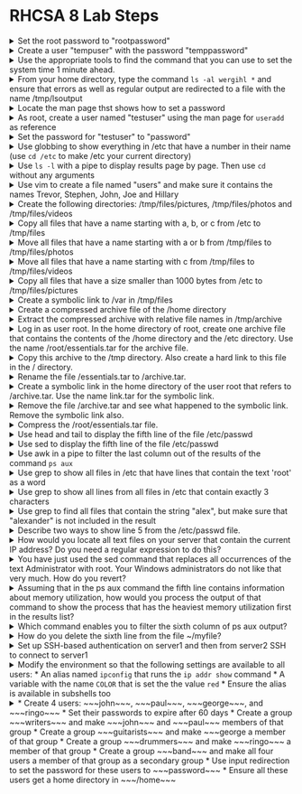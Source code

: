 # RHCSA 8 Lab Steps

<details>
  <summary>Set the root password to "rootpassword"</summary>
  <code>sudo passwd root</code><br/>
  <code>Changing password fot user root.</code><br/>
  <code>rootpassword</code>
  <code>BAD PASSWORD: The apssword contains the user name in some form</code></br>
  <code>rootpassword</code>
</details>

<details>
  <summary>Create a user "tempuser" with the password "temppassword"</summary>
  <code>sudo useradd tempuser</code><br/>
  <code>sudo passwd tempuser</code><br/>
  <code>temppassword</code><br/>
  <code>temppassword</code>
</details>

<details>
  <summary>Use the appropriate tools to find the command that you can use to set the system time 1 minute ahead.</summary>
</details>

<details>
  <summary>From your home directory, type the command <code>ls -al wergihl *</code> and ensure that errors as well as regular output are redirected to a file with the name /tmp/lsoutput</summary>
  <code>ls -al wergihl * &> /tmp/lsoutput</code>
</details>

<details>
  <summary>Locate the man page thst shows how to set a password</summary>
  <code>man -k password</code><br/>
  There are far to many results here to find what is needed<br/>
  <code>man -k password | grep 1</code><br/>
  Checking general commands to see if anything is applicable<br/>
  <code>man -k password | grep 8</code><br/>
  Checking system administration commands to see if anything is applicable<br/>
  <code>man useradd</code><br/>
  Checking an already known command to see if there's anything that can be used (check see also section)<br/>
  <code>man passwd</code><br/>
  Both command and description don't include the word "password" which is why they weren't found<br/>
</details>

<details>
  <summary>As root, create a user named "testuser" using the man page for <code>useradd</code> as reference</summary>
  <code>su -</code><br/>
  <code><i>root password</i></code><br/>
  <code>useradd testuser</code>
</details>

<details>
  <summary>Set the password for "testuser" to "password"</summary>
  <code>passwd testuser</code><br/>
  <code>New password: password</code><br/>
  <code>BAD PASSWORD: The password fails the dictionary check - it is based on a dictionary word</code><br/>
  <code>Retype new password: password</code><br/>
  <code>passwd: all authentication tokens updated successfully.</code>
</details>

<details>
  <summary>Use globbing to show everything in /etc that have a number in their name (use <code>cd /etc</code> to make /etc your current directory)</summary>
  <code>cd /etc</code><br/>
  <code>ls -d *[0-9]*</code>
</details>

<details>
  <summary>Use <code>ls -l</code> with a pipe to display results page by page. Then use <code>cd</code> without any arguments</summary>
  <code>ls -l | less</code><br/>
  <code>cd</code>
</details>

<details>
  <summary>Use vim to create a file named "users" and make sure it contains the names Trevor, Stephen, John, Joe and Hillary</summary>
  <code>vim users</code>
</details> 

<details>
  <summary>Create the following directories: /tmp/files/pictures, /tmp/files/photos and /tmp/files/videos</summary>
  <code>mkdir -p /tmp/files/pictures /tmp/files/photos /tmp/files/videos</code><br/>
  The <code>-p</code> option ensures that any subfolders that do not exist get created
</details>

<details>
  <summary>Copy all files that have a name starting with a, b, or c from /etc to /tmp/files</summary>
  <code>cp /etc/[a-c]* /tmp/files</code><br/>
  There will be an warning that some subdirectories were not copied because the <code>-r</code> option was not used. This is expect as we only want the files.
</details>

<details>
  <summary>Move all files that have a name starting with a or b from /tmp/files to /tmp/files/photos</summary>
  <code>cd /tmp/files/</code><br/>
  <code>mv [ab]* photos/</code>
</details>

<details>
  <summary>Move all files that have a name starting with c from /tmp/files to /tmp/files/videos</summary>
  <code>mv c* videos/</code>
</details>

<details>
  <summary>Copy all files that have a size smaller than 1000 bytes from /etc to /tmp/files/pictures</summary>
  <code>find /etc -size -1000c -exec cp {} pictures \;</code>
</details>

<details>
  <summary>Create a symbolic link to /var in /tmp/files</summary>
  <code>ln -s /var .</code>
</details>

<details>
  <summary>Create a compressed archive file of the /home directory</summary>
  <code>tar cJvf home.tar.xz /home</code>
</details>

<details>
  <summary>Extract the compressed archive with relative file names in /tmp/archive</summary>
  <code>mkdir /tmp/archive; tar xvf home.tar.xz -C /tmp/archive/</code>
</details>

<details>
  <summary>Log in as user root. In the home directory of root, create one archive file that contains the contents of the /home directory and the /etc directory. Use the name /root/essentials.tar for the archive file.</summary>
</details>

<details>
  <summary>Copy this archive to the /tmp directory. Also create a hard link to this file in the / directory.</summary>
</details>

<details>
  <summary>Rename the file /essentials.tar to /archive.tar.</summary>
</details>

<details>
  <summary>Create a symbolic link in the home directory of the user root that refers to /archive.tar. Use the name link.tar for the symbolic link.</summary>
</details>

<details>
  <summary>Remove the file /archive.tar and see what happened to the symbolic link. Remove the symbolic link also.</summary>
</details>

<details>
  <summary>Compress the /root/essentials.tar file.</summary>
</details>

<details>
  <summary>Use head and tail to display the fifth line of the file /etc/passwd</summary>
  <code>head -n 5 /etc/passwd | tail -n 1</code>
</details>

<details>
  <summary>Use sed to display the fifth line of the file /etc/passwd</summary>
  <code>sed -n 5p /etc/passwd</code>
</details>

<details>
  <summary>Use awk in a pipe to filter the last column out of the results of the command <code>ps aux</code></summary>
  <code>ps aux | awk '{ print $NF }'</code>
</details>

<details>
  <summary>Use grep to show all files in /etc that have lines that contain the text 'root' as a word</summary>
  <code>cd /etc</code><br/>
  <code>grep 'root' * 2>/dev/null</code>
</details>

<details>
  <summary>Use grep to show all lines from all files in /etc that contain exactly 3 characters</summary>
  <code>grep '^...$' * 2>/dev/null</code>
</details>

<details>
  <summary>Use grep to find all files that contain the string "alex", but make sure that "alexander" is not included in the result</summary>
  <code>grep '^alex$' * or grep '\<alex\>'</code>
</details>

<details>
  <summary>Describe two ways to show line 5 from the /etc/passwd file.</summary>
</details>

<details>
  <summary>How would you locate all text files on your server that contain the current IP address? Do you need a regular expression to do this?</summary>
</details>

<details>
  <summary>You have just used the sed command that replaces all occurrences of the text Administrator with root. Your Windows administrators do not like that very much. How do you revert?</summary>
</details>

<details>
  <summary>Assuming that in the ps aux command the fifth line contains information about memory utilization, how would you process the output of that command to show the process that has the heaviest memory utilization first in the results list?</summary>
</details>

<details>
  <summary>Which command enables you to filter the sixth column of ps aux output?</summary>
</details>

<details>
  <summary>How do you delete the sixth line from the file ~/myfile?</summary>
</details>

<details>
  <summary>Set up SSH-based authentication on server1 and then from server2 SSH to connect to server1</summary>
</details>

<details>
  <summary>
    Modify the environment so that the following settings are available to all users:
    * An alias named <code>ipconfig</code> that runs the <code>ip addr show</code> command
    * A variable with the name <code>COLOR</code> that is set the the value <code>red</code>
    * Ensure the alias is available in subshells too
  </summary>
  <code>su -</code><br/>
  <code>cd /etc/profile.d/</code><br/>
  <code>vim labenv.sh</code><br/>
  Inside VIM<br/>
  <code>i</code>To enter input mode<br/>
  <code>alias ipconfig='ip addr show'</code><br/>
  <code>export COLOR=red</code><br/>
  <code><i>esc</i></code>To enter command mode<br/>
  <code>:wq</code><br/>
  Nothing else to do since aliases are already available in subshells by default. The variable will also be available since it was created with <code>export</code>.
</details>

<details>
  <summary>
    * Create 4 users: ~~~john~~~, ~~~paul~~~, ~~~george~~~, and ~~~ringo~~~
    * Set their passwords to expire after 60 days
    * Create a group ~~~writers~~~ and make ~~~john~~~ and ~~~paul~~~ members of that group
    * Create a group ~~~guitarists~~~ and make ~~~george a member of that group
    * Create a group ~~~drummers~~~ and make ~~~ringo~~~ a member of that group
    * Create a group ~~~band~~~ and make all four users a member of that group as a secondary group
    * Use input redirection to set the password for these users to ~~~password~~~
    * Ensure all these users get a home directory in ~~~/home~~~
  </summary>
  The most efficient way to tackle these tasks is not in the order presented
  ~~~
  vim /etc/login.defs
  i
  PASS_MAX_DAYS 60
  *esc*
  :wq
  
  vim /etc/default/useradd
  i
  HOME=/home
  *esc*
  :wq

  groupadd writers
  groupadd drummers
  groupadd band

  useradd -G writers, band john
  useradd -G writers, band paul
  useradd -G guitarists, band george
  useradd -G drummers, band ringo

  for i in john paul george ringo; do echo password | passwd --stdin $i; done
  ~~~

  If any of the users were already created you would use:
  ~~~
  usermod -aG *GROUPNAME*... *USERNAME*
  ~~~
  The -a is for append, without this the groups will be overwritten with what is listed
</details>